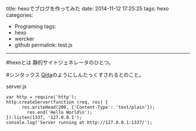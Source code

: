 title: hexoでブログを作ってみた
date: 2014-11-12 17:25:25
tags: hexo
categories:
- Programing
tags:
- hexo
- wercker
- github
permalink: test.js
---

#hexoとは
静的サイトジェネレータのひとつ。

#シンタックス
[Qiita](http://qiita.com)のようにしんたっくすされるとのこと。

server.js

```
var http = require('http');
http.createServer(function (req, res) {
      res.writeHead(200, {'Content-Type': 'text/plain'});
        res.end('Hello World\n');
}).listen(1337, '127.0.0.1');
console.log('Server running at http://127.0.0.1:1337/');

```

